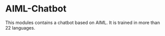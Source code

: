 # AIML-Chatbot
This modules contains a chatbot based on AIML. It is trained in more than 22 languages. 
